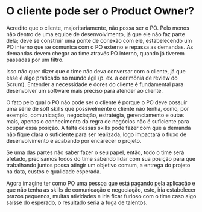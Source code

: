 # O cliente pode ser o Product Owner? 

Acredito que o cliente, majoritariamente, não possa ser o PO. Pelo menos não dentro de uma equipe de desenvolvimento, já que ele não faz parte dela; deve se construir uma ponte de conexão com ele, estabelecendo um PO interno que se comunica com o PO externo e repassa as demandas. As demandas devem chegar ao time através PO interno, quando já tiverem passadas por um filtro.

Isso não quer dizer que o time não deva conversar com o cliente, já que esse é algo praticado no mundo ágil (p. ex. a cerimônia de review do Scrum). Entender a necessidade e dores do cliente é fundamental para desenvolver um software mais preciso para atender ao cliente.

O fato pelo qual o PO não pode ser o cliente é porque o PO deve possuir uma série de soft skills que possivelmente o cliente não tenha, como, por exemplo, comunicação, negociação, estratégia, gerenciamento e outas mais, apenas o conhecimento da regra de negócios não é suficiente para ocupar essa posição. A falta dessas skills pode fazer com que a demanda não fique clara o suficiente para ser realizada, logo impactará o fluxo de desenvolvimento e acabando por encarecer o projeto.

Se uma das partes não saber fazer o seu papel, então, todo o time será afetado, precisamos todos do time sabendo lidar com sua posição para que trabalhando juntos possa atingir um objetivo comum, a entrega do projeto na data, custos e qualidade esperada.

Agora imagine ter como PO uma pessoa que está pagando pela aplicação e que não tenha as skills de comunicação e negociação, este, iria estabelecer prazos pequenos, muitas atividades e iria ficar furioso com o time caso algo saísse do esperado, o resultado seria a fuga de talentos.
